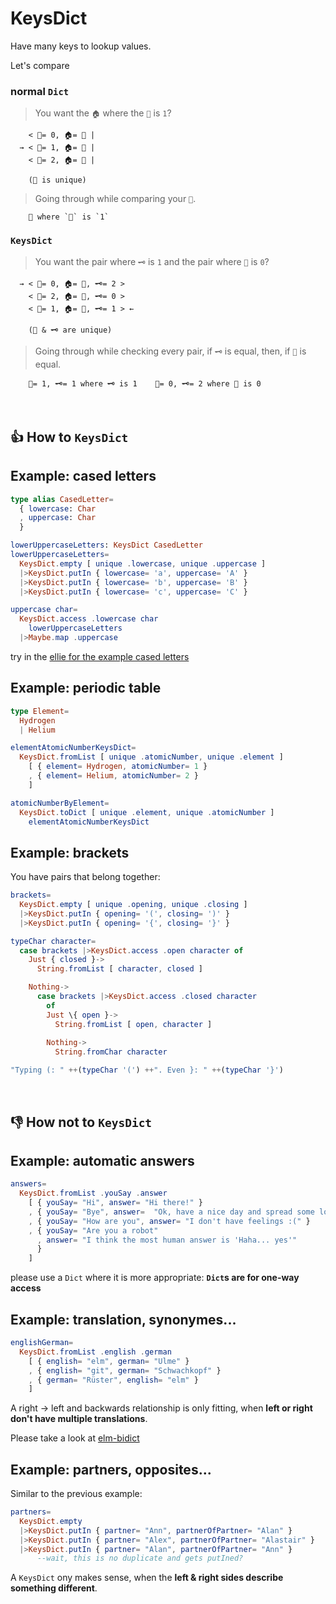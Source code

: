 # KeysDict
Have many keys to lookup values.

Let's compare


### normal `Dict`

> You want the `🏠` where the `🔑` is `1`?

        < 🔑= 0, 🏠= 🌳 |
      → < 🔑= 1, 🏠= 🍐 |
        < 🔑= 2, 🏠= 🍐 |

        (🔑 is unique)

> Going through while comparing your `🔑`.

        🍐 where `🔑` is `1`

### `KeysDict`

> You want the pair where `🗝️` is `1` and the pair where `🔑` is `0`?

      → < 🔑= 0, 🏠= 🍐, 🗝️= 2 >
        < 🔑= 2, 🏠= 🌳, 🗝️= 0 >
        < 🔑= 1, 🏠= 🍐, 🗝️= 1 > ←

        (🔑 & 🗝️ are unique)

> Going through while checking every pair, if `🗝️` is equal, then, if `🔑` is equal.

        🔑= 1, 🗝️= 1 where 🗝️ is 1    🔑= 0, 🗝️= 2 where 🔑 is 0

&nbsp;


## 👍 How to `KeysDict`

## Example: cased letters
```elm
type alias CasedLetter=
  { lowercase: Char
  , uppercase: Char
  }

lowerUppercaseLetters: KeysDict CasedLetter
lowerUppercaseLetters=
  KeysDict.empty [ unique .lowercase, unique .uppercase ]
  |>KeysDict.putIn { lowercase= 'a', uppercase= 'A' }
  |>KeysDict.putIn { lowercase= 'b', uppercase= 'B' }
  |>KeysDict.putIn { lowercase= 'c', uppercase= 'C' }

uppercase char=
  KeysDict.access .lowercase char
    lowerUppercaseLetters
  |>Maybe.map .uppercase
```
try in the [ellie for the example cased letters](https://ellie-app.com/bQtcqGFXrgza1)

## Example: periodic table

```elm
type Element=
  Hydrogen
  | Helium

elementAtomicNumberKeysDict=
  KeysDict.fromList [ unique .atomicNumber, unique .element ]
    [ { element= Hydrogen, atomicNumber= 1 }
    , { element= Helium, atomicNumber= 2 }
    ]

atomicNumberByElement=
  KeysDict.toDict [ unique .element, unique .atomicNumber ]
    elementAtomicNumberKeysDict
```

## Example: brackets
You have pairs that belong together:
```elm
brackets=
  KeysDict.empty [ unique .opening, unique .closing ]
  |>KeysDict.putIn { opening= '(', closing= ')' }
  |>KeysDict.putIn { opening= '{', closing= '}' }

typeChar character=
  case brackets |>KeysDict.access .open character of
    Just { closed }->
      String.fromList [ character, closed ]

    Nothing->
      case brackets |>KeysDict.access .closed character
        of
        Just \{ open }->
          String.fromList [ open, character ]
          
        Nothing->
          String.fromChar character

"Typing (: " ++(typeChar '(') ++". Even }: " ++(typeChar '}')
```
&nbsp;


## 👎 How not to `KeysDict`

## Example: automatic answers
```elm
answers=
  KeysDict.fromList .youSay .answer
    [ { youSay= "Hi", answer= "Hi there!" }
    , { youSay= "Bye", answer=  "Ok, have a nice day and spread some love." }
    , { youSay= "How are you", answer= "I don't have feelings :(" }
    , { youSay= "Are you a robot"
      , answer= "I think the most human answer is 'Haha... yes'"
      }
    ]
```
please use a `Dict` where it is more appropriate: **`Dict`s are for one-way access**

## Example: translation, synonymes...
```elm
englishGerman=
  KeysDict.fromList .english .german
    [ { english= "elm", german= "Ulme" }
    , { english= "git", german= "Schwachkopf" }
    , { german= "Rüster", english= "elm" }
    ]
```
A right → left and backwards relationship is only fitting,
when **left or right don't have multiple translations**.

Please take a look at [elm-bidict](https://github.com/Janiczek/elm-bidict)

## Example: partners, opposites...

Similar to the previous example:
```elm
partners=
  KeysDict.empty
  |>KeysDict.putIn { partner= "Ann", partnerOfPartner= "Alan" }
  |>KeysDict.putIn { partner= "Alex", partnerOfPartner= "Alastair" }
  |>KeysDict.putIn { partner= "Alan", partnerOfPartner= "Ann" }
      --wait, this is no duplicate and gets putIned?
```
A `KeysDict` ony makes sense, when the **left & right sides describe something different**.
